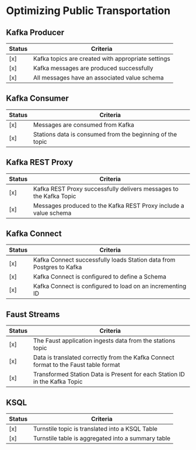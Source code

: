 # Optimizing Public Transportation

## Kafka Producer

| Status | Criteria |
| --- | --- | 
| [x] | Kafka topics are created with appropriate settings | 
| [x] | Kafka messages are produced successfully | 
| [x] | All messages have an associated value schema | 


## Kafka Consumer

| Status | Criteria |
| --- | --- | 
| [x] | Messages are consumed from Kafka | 
| [x] | Stations data is consumed from the beginning of the topic | 


## Kafka REST Proxy

| Status | Criteria |
| --- | --- | 
| [x] | Kafka REST Proxy successfully delivers messages to the Kafka Topic | 
| [x] | Messages produced to the Kafka REST Proxy include a value schema | 


## Kafka Connect

| Status | Criteria |
| --- | --- | 
| [x] | Kafka Connect successfully loads Station data from Postgres to Kafka | 
| [x] | Kafka Connect is configured to define a Schema | 
| [x] | Kafka Connect is configured to load on an incrementing ID | 


## Faust Streams

| Status | Criteria |
| --- | --- | 
| [x] | The Faust application ingests data from the stations topic | 
| [x] | Data is translated correctly from the Kafka Connect format to the Faust table format | 
| [x] | Transformed Station Data is Present for each Station ID in the Kafka Topic | 


## KSQL

| Status | Criteria |
| --- | --- | 
| [x] | Turnstile topic is translated into a KSQL Table | 
| [x] | Turnstile table is aggregated into a summary table | 

